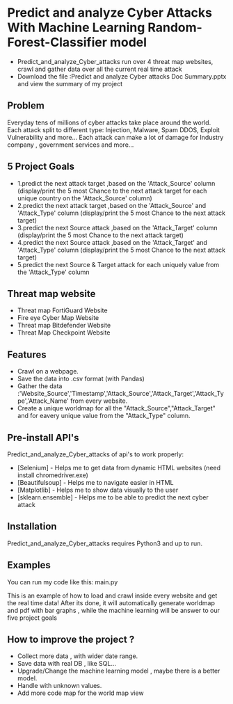 # Predict and analyze Cyber Attacks With Machine Learning Random-Forest-Classifier model
- Predict_and_analyze_Cyber_attacks run over 4 threat map websites, crawl and gather data over all the current real time attack
- Download the file :Predict and analyze Cyber attacks Doc Summary.pptx and view the summary of my project
## Problem
Everyday tens of millions of cyber attacks take place around the world.
Each attack split to different type: Injection, Malware, Spam DDOS, Exploit Vulnerability and more…
Each attack can make a lot of damage for Industry company , government services and more…

## 5 Project Goals
- 1.predict the next attack target ,based on the 'Attack_Source' column (display/print the 5 most Chance to the next attack target for each unique country on the    'Attack_Source' column)
- 2.predict the next attack target ,based on the 'Attack_Source' and 'Attack_Type' column (display/print the 5 most Chance to the next attack target)
- 3.predict the next Source attack ,based on the 'Attack_Target' column (display/print the 5 most Chance to the next attack target)
- 4.predict the next Source attack ,based on the 'Attack_Target' and 'Attack_Type' column (display/print the 5 most Chance to the next attack target)
- 5.predict the next Source & Target attack for each uniquely value from the 'Attack_Type' column

## Threat map website 

- Threat map FortiGuard Website
- Fire eye Cyber Map Website
- Threat map Bitdefender Website 
- Threat Map Checkpoint Website 

## Features

- Crawl on a webpage.
- Save the data into .csv format (with Pandas)
- Gather the data :'Website_Source','Timestamp','Attack_Source','Attack_Target','Attack_Type','Attack_Name' from every website.
- Create a unique worldmap for all the "Attack_Source","Attack_Target" and for eavery unique value from the "Attack_Type" column.

## Pre-install API's

Predict_and_analyze_Cyber_attacks of api's to work properly:
- [Selenium]      - Helps me to get data from dynamic HTML websites (need install chromedriver.exe)
- [Beautifulsoup] - Helps me to navigate easier in HTML  
- [Matplotlib]    - Helps me to show data visually to the user
- [sklearn.ensemble]    - Helps me to be able to predict the next cyber attack


## Installation

Predict_and_analyze_Cyber_attacks requires Python3 and up to run.


## Examples 

You can run my code like this:
main.py 

This is an example of how to load and crawl inside every website and get the real time data!
After its done, it will automatically generate worldmap and pdf with bar graphs , while the machine learning will be answer to our five project goals

## How to improve the project ?
- Collect more data , with wider date range.
- Save data with real DB , like SQL...
- Upgrade/Change the machine learning model , maybe there is a better model.
- Handle with unknown values.
- Add more code map for the world map view
